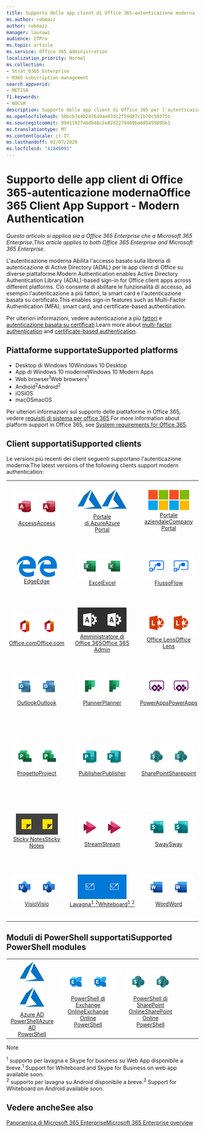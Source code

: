 ```yaml
---
title: Supporto delle app client di Office 365-autenticazione moderna
ms.author: robmazz
author: robmazz
manager: laurawi
audience: ITPro
ms.topic: article
ms.service: Office 365 Administration
localization_priority: Normal
ms.collection:
- Strat_O365_Enterprise
- M365-subscription-management
search.appverid:
- MET150
f1.keywords:
- NOCSH
description: Supporto delle app client di Office 365 per l'autenticazione moderna.
ms.openlocfilehash: 58bcb7e4b2476a9ae87dc2f59d87c1b70c58375b
ms.sourcegitcommit: 99411927abdb40c2e82d2279489ba60545989bb1
ms.translationtype: MT
ms.contentlocale: it-IT
ms.lasthandoff: 02/07/2020
ms.locfileid: "41849091"
---
```

# <a name="office-365-client-app-support---modern-authentication"></a><span data-ttu-id="19348-103">Supporto delle app client di Office 365-autenticazione moderna</span><span class="sxs-lookup"><span data-stu-id="19348-103">Office 365 Client App Support - Modern Authentication</span></span>

<span data-ttu-id="19348-104">*Questo articolo si applica sia a Office 365 Enterprise che a Microsoft 365 Enterprise*.</span><span class="sxs-lookup"><span data-stu-id="19348-104">*This article applies to both Office 365 Enterprise and Microsoft 365 Enterprise.*</span></span>

<span data-ttu-id="19348-105">L'autenticazione moderna Abilita l'accesso basato sulla libreria di autenticazione di Active Directory (ADAL) per le app client di Office su diverse piattaforme.</span><span class="sxs-lookup"><span data-stu-id="19348-105">Modern Authentication enables Active Directory Authentication Library (ADAL)-based sign-in for Office client apps across different platforms.</span></span> <span data-ttu-id="19348-106">Ciò consente di abilitare le funzionalità di accesso, ad esempio l'autenticazione a più fattori, la smart card e l'autenticazione basata su certificato.</span><span class="sxs-lookup"><span data-stu-id="19348-106">This enables sign-in features such as Multi-Factor Authentication (MFA), smart card, and certificate-based authentication.</span></span>

<span data-ttu-id="19348-107">Per ulteriori informazioni, vedere autenticazione a più [fattori](https://docs.microsoft.com/azure/active-directory/authentication/multi-factor-authentication) e [autenticazione basata su certificati](https://docs.microsoft.com/azure/active-directory/active-directory-certificate-based-authentication-get-started).</span><span class="sxs-lookup"><span data-stu-id="19348-107">Learn more about [multi-factor authentication](https://docs.microsoft.com/azure/active-directory/authentication/multi-factor-authentication) and [certificate-based authentication](https://docs.microsoft.com/azure/active-directory/active-directory-certificate-based-authentication-get-started).</span></span>

## <a name="supported-platforms"></a><span data-ttu-id="19348-108">Piattaforme supportate</span><span class="sxs-lookup"><span data-stu-id="19348-108">Supported platforms</span></span>

 - <span data-ttu-id="19348-109">Desktop di Windows 10</span><span class="sxs-lookup"><span data-stu-id="19348-109">Windows 10 Desktop</span></span>
 - <span data-ttu-id="19348-110">App di Windows 10 moderne</span><span class="sxs-lookup"><span data-stu-id="19348-110">Windows 10 Modern Apps</span></span>
 - <span data-ttu-id="19348-111">Web browser<sup>1</sup></span><span class="sxs-lookup"><span data-stu-id="19348-111">Web browsers<sup>1</sup></span></span>
 - <span data-ttu-id="19348-112">Android<sup>2</sup></span><span class="sxs-lookup"><span data-stu-id="19348-112">Android<sup>2</sup></span></span>
 - <span data-ttu-id="19348-113">iOS</span><span class="sxs-lookup"><span data-stu-id="19348-113">iOS</span></span>
 - <span data-ttu-id="19348-114">macOS</span><span class="sxs-lookup"><span data-stu-id="19348-114">macOS</span></span>

<span data-ttu-id="19348-115">Per ulteriori informazioni sul supporto delle piattaforme in Office 365, vedere [requisiti di sistema per office 365](https://products.office.com/office-system-requirements).</span><span class="sxs-lookup"><span data-stu-id="19348-115">For more information about platform support in Office 365, see [System requirements for Office 365](https://products.office.com/office-system-requirements).</span></span>

## <a name="supported-clients"></a><span data-ttu-id="19348-116">Client supportati</span><span class="sxs-lookup"><span data-stu-id="19348-116">Supported clients</span></span>

<span data-ttu-id="19348-117">Le versioni più recenti dei client seguenti supportano l'autenticazione moderna:</span><span class="sxs-lookup"><span data-stu-id="19348-117">The latest versions of the following clients support modern authentication:</span></span>

| | | | | | |
|:---:|:---:|:---:|:---:|:---:|:---:|
| <span data-ttu-id="19348-118">![Icona Access](media/o365-access-64x64.png)</span><span class="sxs-lookup"><span data-stu-id="19348-118">![Access icon](media/o365-access-64x64.png)</span></span> <br> [<span data-ttu-id="19348-119">Access</span><span class="sxs-lookup"><span data-stu-id="19348-119">Access</span></span>](https://products.office.com/access) | <span data-ttu-id="19348-120">![Icona di Azure](media/o365-azure-64x64.png)</span><span class="sxs-lookup"><span data-stu-id="19348-120">![Azure icon](media/o365-azure-64x64.png)</span></span> <br> [<span data-ttu-id="19348-121">Portale <br> di Azure</span><span class="sxs-lookup"><span data-stu-id="19348-121">Azure <br> Portal </span></span>](https://azure.microsoft.com/features/azure-portal/) | <span data-ttu-id="19348-122">![Icona portale aziendale](media/o365-microsoft-64x64.png)</span><span class="sxs-lookup"><span data-stu-id="19348-122">![Company portal icon](media/o365-microsoft-64x64.png)</span></span> <br> [<span data-ttu-id="19348-123">Portale <br> aziendale</span><span class="sxs-lookup"><span data-stu-id="19348-123">Company <br> Portal </span></span>](https://docs.microsoft.com/intune-user-help/sign-in-to-the-company-portal) | <span data-ttu-id="19348-124">![Icona di approfondimento](media/o365-delve-64x64.png)</span><span class="sxs-lookup"><span data-stu-id="19348-124">![Delve icon](media/o365-delve-64x64.png)</span></span> <br> [<span data-ttu-id="19348-125">Delve</span><span class="sxs-lookup"><span data-stu-id="19348-125">Delve</span></span>](https://products.office.com/business/intelligent-search) | <span data-ttu-id="19348-126">![Icona Dynamics 365](media/o365-dynamics365-64x64.png)</span><span class="sxs-lookup"><span data-stu-id="19348-126">![Dynamics 365 icon](media/o365-dynamics365-64x64.png)</span></span> <br> [<span data-ttu-id="19348-127">Dynamics 365</span><span class="sxs-lookup"><span data-stu-id="19348-127">Dynamics 365</span></span>](https://dynamics.microsoft.com) 
| <span data-ttu-id="19348-128">![Icona del server perimetrale](media/o365-edge-64x64.png)</span><span class="sxs-lookup"><span data-stu-id="19348-128">![Edge icon](media/o365-edge-64x64.png)</span></span> <br> [<span data-ttu-id="19348-129">Edge</span><span class="sxs-lookup"><span data-stu-id="19348-129">Edge</span></span>](https://www.microsoft.com/windows/microsoft-edge) | <span data-ttu-id="19348-130">![Icona Excel](media/o365-excel-64x64.png)</span><span class="sxs-lookup"><span data-stu-id="19348-130">![Excel icon](media/o365-excel-64x64.png)</span></span> <br> [<span data-ttu-id="19348-131">Excel</span><span class="sxs-lookup"><span data-stu-id="19348-131">Excel</span></span>](https://products.office.com/excel) | <span data-ttu-id="19348-132">![Icona del flusso](media/o365-flow-64x64.png)</span><span class="sxs-lookup"><span data-stu-id="19348-132">![Flow icon](media/o365-flow-64x64.png)</span></span> <br> [<span data-ttu-id="19348-133">Flusso</span><span class="sxs-lookup"><span data-stu-id="19348-133">Flow</span></span>](https://flow.microsoft.com) | <span data-ttu-id="19348-134">![Icona maschere](media/o365-forms-64x64.png)</span><span class="sxs-lookup"><span data-stu-id="19348-134">![Forms icon](media/o365-forms-64x64.png)</span></span> <br> [<span data-ttu-id="19348-135">Maschere</span><span class="sxs-lookup"><span data-stu-id="19348-135">Forms</span></span>](https://flow.microsoft.com/connectors/shared_microsoftforms/microsoft-forms/) | <span data-ttu-id="19348-136">![Icona di Kaizala](media/o365-kaizala-64x64.png)</span><span class="sxs-lookup"><span data-stu-id="19348-136">![Kaizala icon](media/o365-kaizala-64x64.png)</span></span> <br> [<span data-ttu-id="19348-137">Kaizala</span><span class="sxs-lookup"><span data-stu-id="19348-137">Kaizala</span></span>](https://products.office.com/en/business/microsoft-kaizala) 
| <span data-ttu-id="19348-138">![Icona Office.com](media/o365-office-64x64.png)</span><span class="sxs-lookup"><span data-stu-id="19348-138">![Office.com icon](media/o365-office-64x64.png)</span></span> <br> [<span data-ttu-id="19348-139">Office.com</span><span class="sxs-lookup"><span data-stu-id="19348-139">Office.com</span></span>](https://www.office.com/) | <span data-ttu-id="19348-140">![Icona di amministrazione di Office 365](media/o365-o365admin-64x64.png)</span><span class="sxs-lookup"><span data-stu-id="19348-140">![Office 365 Admin icon](media/o365-o365admin-64x64.png)</span></span> <br> [<span data-ttu-id="19348-141">Amministratore di <br> Office 365</span><span class="sxs-lookup"><span data-stu-id="19348-141">Office 365 <br> Admin</span></span>](https://products.office.com/business/manage-office-365-admin-app) | <span data-ttu-id="19348-142">![Icona dell'obiettivo](media/o365-lens-64x64.png)</span><span class="sxs-lookup"><span data-stu-id="19348-142">![Lens icon](media/o365-lens-64x64.png)</span></span> <br> [<span data-ttu-id="19348-143">Office Lens</span><span class="sxs-lookup"><span data-stu-id="19348-143">Office Lens</span></span>](https://www.microsoft.com/p/office-lens/9wzdncrfj3t8?activetab=pivot%3Aoverviewtab) | <span data-ttu-id="19348-144">![Icona di OneDrive for business](media/o365-OneDrive-64x64.png)</span><span class="sxs-lookup"><span data-stu-id="19348-144">![OneDrive for Business icon](media/o365-OneDrive-64x64.png)</span></span> <br> [<span data-ttu-id="19348-145">OneDrive</span><span class="sxs-lookup"><span data-stu-id="19348-145">OneDrive</span></span>](https://products.office.com/onedrive-for-business/online-cloud-storage) |  <span data-ttu-id="19348-146">![Icona di OneNote](media/o365-OneNote-64x64.png)</span><span class="sxs-lookup"><span data-stu-id="19348-146">![OneNote icon](media/o365-OneNote-64x64.png)</span></span> <br> [<span data-ttu-id="19348-147">OneNote</span><span class="sxs-lookup"><span data-stu-id="19348-147">OneNote</span></span>](https://products.office.com/onenote) 
| <span data-ttu-id="19348-148">![Icona di Outlook](media/o365-outlook-64x64.png)</span><span class="sxs-lookup"><span data-stu-id="19348-148">![Outlook icon](media/o365-outlook-64x64.png)</span></span> <br> [<span data-ttu-id="19348-149">Outlook</span><span class="sxs-lookup"><span data-stu-id="19348-149">Outlook</span></span>](https://products.office.com/outlook) | <span data-ttu-id="19348-150">![Icona Planner](media/o365-planner-64x64.png)</span><span class="sxs-lookup"><span data-stu-id="19348-150">![Planner icon](media/o365-planner-64x64.png)</span></span> <br> [<span data-ttu-id="19348-151">Planner</span><span class="sxs-lookup"><span data-stu-id="19348-151">Planner</span></span>](https://products.office.com/business/task-management-software) | <span data-ttu-id="19348-152">![Icona di PowerApps](media/o365-powerapps-64x64.png)</span><span class="sxs-lookup"><span data-stu-id="19348-152">![PowerApps icon](media/o365-powerapps-64x64.png)</span></span> <br> [<span data-ttu-id="19348-153">PowerApps</span><span class="sxs-lookup"><span data-stu-id="19348-153">PowerApps </span></span>](https://powerapps.microsoft.com) | <span data-ttu-id="19348-154">![Icona PowerBI](media/o365-powerbi-64x64.png)</span><span class="sxs-lookup"><span data-stu-id="19348-154">![PowerBI icon](media/o365-powerbi-64x64.png)</span></span> <br> [<span data-ttu-id="19348-155">Power BI</span><span class="sxs-lookup"><span data-stu-id="19348-155">Power BI</span></span>](https://powerbi.microsoft.com)| <span data-ttu-id="19348-156">![Icona PowerPoint](media/o365-powerpoint-64x64.png)</span><span class="sxs-lookup"><span data-stu-id="19348-156">![PowerPoint icon](media/o365-powerpoint-64x64.png)</span></span> <br> [<span data-ttu-id="19348-157">PowerPoint</span><span class="sxs-lookup"><span data-stu-id="19348-157">PowerPoint</span></span>](https://products.office.com/powerpoint) 
| <span data-ttu-id="19348-158">![Icona progetto](media/o365-project-64x64.png)</span><span class="sxs-lookup"><span data-stu-id="19348-158">![Project icon](media/o365-project-64x64.png)</span></span> <br> [<span data-ttu-id="19348-159">Progetto</span><span class="sxs-lookup"><span data-stu-id="19348-159">Project</span></span>](https://products.office.com/project) | <span data-ttu-id="19348-160">![Icona di Publisher](media/o365-publisher-64x64.png)</span><span class="sxs-lookup"><span data-stu-id="19348-160">![Publisher icon](media/o365-publisher-64x64.png)</span></span> <br> [<span data-ttu-id="19348-161">Publisher</span><span class="sxs-lookup"><span data-stu-id="19348-161">Publisher</span></span>](https://products.office.com/publisher) | <span data-ttu-id="19348-162">![Icona di SharePoint](media/o365-sharepoint-64x64.png)</span><span class="sxs-lookup"><span data-stu-id="19348-162">![SharePoint icon](media/o365-sharepoint-64x64.png)</span></span> <br> [<span data-ttu-id="19348-163">SharePoint</span><span class="sxs-lookup"><span data-stu-id="19348-163">Sharepoint</span></span>](https://products.office.com/sharepoint) | <span data-ttu-id="19348-164">![Icona di Skype for Business](media/o365-skypeforbusiness-64x64.png)</span><span class="sxs-lookup"><span data-stu-id="19348-164">![Skype for Business icon](media/o365-skypeforbusiness-64x64.png)</span></span> <br> [<span data-ttu-id="19348-165">Skype for <br> business<sup>1</sup></span><span class="sxs-lookup"><span data-stu-id="19348-165">Skype for <br> Business<sup>1</sup></span></span>](https://www.skype.com/business/) | <span data-ttu-id="19348-166">![Icona di StaffHub](media/o365-staffhub-64x64.png)</span><span class="sxs-lookup"><span data-stu-id="19348-166">![StaffHub icon](media/o365-staffhub-64x64.png)</span></span> <br> [<span data-ttu-id="19348-167">StaffHub</span><span class="sxs-lookup"><span data-stu-id="19348-167">StaffHub</span></span>](https://products.office.com/microsoft-staffhub/staff-scheduling-software)
| <span data-ttu-id="19348-168">![Icona note adesive](media/o365-stickynotes-64x64.png)</span><span class="sxs-lookup"><span data-stu-id="19348-168">![Sticky Notes icon](media/o365-stickynotes-64x64.png)</span></span> <br> [<span data-ttu-id="19348-169">Sticky Notes</span><span class="sxs-lookup"><span data-stu-id="19348-169">Sticky Notes</span></span>](https://www.microsoft.com/p/microsoft-sticky-notes/9nblggh4qghw) | <span data-ttu-id="19348-170">![Icona di Stream](media/o365-stream-64x64.png)</span><span class="sxs-lookup"><span data-stu-id="19348-170">![Stream icon](media/o365-stream-64x64.png)</span></span> <br> [<span data-ttu-id="19348-171">Stream</span><span class="sxs-lookup"><span data-stu-id="19348-171">Stream</span></span>](https://stream.microsoft.com) | <span data-ttu-id="19348-172">![Icona Sway](media/o365-sway-64x64.png)</span><span class="sxs-lookup"><span data-stu-id="19348-172">![Sway icon](media/o365-sway-64x64.png)</span></span> <br> [<span data-ttu-id="19348-173">Sway</span><span class="sxs-lookup"><span data-stu-id="19348-173">Sway</span></span>](https://sway.com) | <span data-ttu-id="19348-174">![icona di Teams](media/o365-teams-64x64.png)</span><span class="sxs-lookup"><span data-stu-id="19348-174">![Teams icon](media/o365-teams-64x64.png)</span></span> <br> [<span data-ttu-id="19348-175">Teams</span><span class="sxs-lookup"><span data-stu-id="19348-175">Teams</span></span>](https://products.office.com/microsoft-teams/group-chat-software) | <span data-ttu-id="19348-176">![Icona da fare](media/o365-todo-64x64.png)</span><span class="sxs-lookup"><span data-stu-id="19348-176">![To Do icon](media/o365-todo-64x64.png)</span></span> <br> [<span data-ttu-id="19348-177">Da fare</span><span class="sxs-lookup"><span data-stu-id="19348-177">To Do</span></span>](https://todo.microsoft.com) 
| <span data-ttu-id="19348-178">![Icona Visio](media/o365-visio-64x64.png)</span><span class="sxs-lookup"><span data-stu-id="19348-178">![Visio icon](media/o365-visio-64x64.png)</span></span> <br> [<span data-ttu-id="19348-179">Visio</span><span class="sxs-lookup"><span data-stu-id="19348-179">Visio</span></span>](https://products.office.com/visio/flowchart-software) | <span data-ttu-id="19348-180">![Icona lavagna](media/o365-whiteboard-64x64.png)</span><span class="sxs-lookup"><span data-stu-id="19348-180">![Whiteboard icon](media/o365-whiteboard-64x64.png)</span></span> <br> [<span data-ttu-id="19348-181">Lavagna<sup>1</sup>,<sup>2</sup></span><span class="sxs-lookup"><span data-stu-id="19348-181">Whiteboard<sup>1</sup>,<sup>2</sup></span></span>](https://whiteboard.microsoft.com/) | <span data-ttu-id="19348-182">![Icona Word](media/o365-word-64x64.png)</span><span class="sxs-lookup"><span data-stu-id="19348-182">![Word icon](media/o365-word-64x64.png)</span></span> <br> [<span data-ttu-id="19348-183">Word</span><span class="sxs-lookup"><span data-stu-id="19348-183">Word</span></span>](https://products.office.com/word) | <span data-ttu-id="19348-184">![Icona di Yammer](media/o365-yammer-64x64.png)</span><span class="sxs-lookup"><span data-stu-id="19348-184">![Yammer icon](media/o365-yammer-64x64.png)</span></span> <br> [<span data-ttu-id="19348-185">Yammer</span><span class="sxs-lookup"><span data-stu-id="19348-185">Yammer</span></span>](https://products.office.com/yammer/yammer-overview) | <span data-ttu-id="19348-186">![Icona di Yammer](media/o365-yammer-64x64.png)</span><span class="sxs-lookup"><span data-stu-id="19348-186">![Yammer icon](media/o365-yammer-64x64.png)</span></span> <br> [<span data-ttu-id="19348-187">Notificatore di Yammer <br></span><span class="sxs-lookup"><span data-stu-id="19348-187">Yammer <br> Notifier</span></span>](https://products.office.com/yammer/yammer-overview) |  |

## <a name="supported-powershell-modules"></a><span data-ttu-id="19348-188">Moduli di PowerShell supportati</span><span class="sxs-lookup"><span data-stu-id="19348-188">Supported PowerShell modules</span></span>

| | | | | | |
|:---:|:---:|:---:|:---:|:---:|:---:|
| <span data-ttu-id="19348-189">![Icona di Azure](media/o365-azure-64x64.png)</span><span class="sxs-lookup"><span data-stu-id="19348-189">![Azure icon](media/o365-azure-64x64.png)</span></span> <br> [<span data-ttu-id="19348-190">Azure AD <br> PowerShell</span><span class="sxs-lookup"><span data-stu-id="19348-190">Azure AD <br> PowerShell</span></span>](https://docs.microsoft.com/powershell/azure/active-directory/overview?view=azureadps-2.0) | <span data-ttu-id="19348-191">![Icona di Exchange](media/o365-exchange-64x64.png)</span><span class="sxs-lookup"><span data-stu-id="19348-191">![Exchange icon](media/o365-exchange-64x64.png)</span></span> <br> [<span data-ttu-id="19348-192">PowerShell di <br> Exchange Online</span><span class="sxs-lookup"><span data-stu-id="19348-192">Exchange Online <br> PowerShell</span></span>](https://docs.microsoft.com/powershell/exchange/exchange-online/exchange-online-powershell?view=exchange-ps) | <span data-ttu-id="19348-193">![Icona di SharePoint](media/o365-sharepoint-64x64.png)</span><span class="sxs-lookup"><span data-stu-id="19348-193">![SharePoint icon](media/o365-sharepoint-64x64.png)</span></span> <br> [<span data-ttu-id="19348-194">PowerShell di <br> SharePoint Online</span><span class="sxs-lookup"><span data-stu-id="19348-194">SharePoint Online <br> PowerShell</span></span>](https://docs.microsoft.com/powershell/sharepoint/sharepoint-online/connect-sharepoint-online)

> [!NOTE]
> <span data-ttu-id="19348-195"><sup>1</sup> supporto per lavagna e Skype for business su Web App disponibile a breve.</span><span class="sxs-lookup"><span data-stu-id="19348-195"><sup>1</sup> Support for Whiteboard and Skype for Business on web app available soon.</span></span> <br>
> <span data-ttu-id="19348-196"><sup>2</sup> supporto per lavagna su Android disponibile a breve.</span><span class="sxs-lookup"><span data-stu-id="19348-196"><sup>2</sup> Support for Whiteboard on Android available soon.</span></span>

## <a name="see-also"></a><span data-ttu-id="19348-197">Vedere anche</span><span class="sxs-lookup"><span data-stu-id="19348-197">See also</span></span>

[<span data-ttu-id="19348-198">Panoramica di Microsoft 365 Enterprise</span><span class="sxs-lookup"><span data-stu-id="19348-198">Microsoft 365 Enterprise overview</span></span>](https://docs.microsoft.com/microsoft-365/enterprise/microsoft-365-overview)
